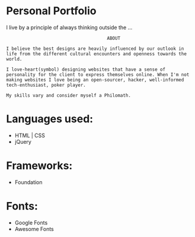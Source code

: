 
# Personal Portfolio

  I live by a principle of always thinking outside the ...

                                          ABOUT

    I believe the best designs are heavily influenced by our outlook in life from the different cultural encounters and openness towards the world.

    I love-heart(symbol) designing websites that have a sense of personality for the client to express themselves online. When I'm not making websites I love being an open-sourcer, hacker, well-informed tech-enthusiast, poker player.

    My skills vary and consider myself a Philomath.

# Languages used:
  - HTML | CSS
  - jQuery

# Frameworks:
  - Foundation

# Fonts:
  - Google Fonts
  - Awesome Fonts
